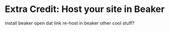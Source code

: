 # Extra Credit: Host your site in Beaker

install beaker
open dat link
re-host in beaker
other cool stuff?